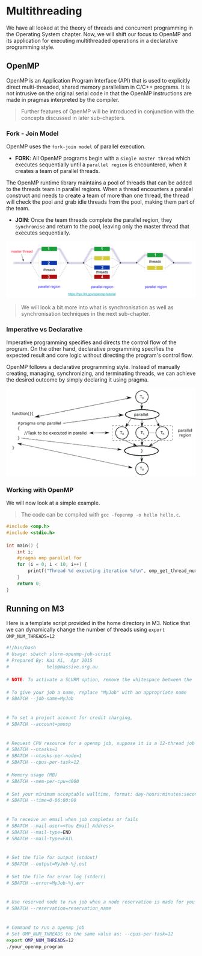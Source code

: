 # Multithreading

We have all looked at the theory of threads and concurrent programming in the Operating System chapter. Now, we will shift our focus to OpenMP and its application for executing multithreaded operations in a declarative programming style.

## OpenMP

OpenMP is an Application Program Interface (API) that is used to explicitly direct multi-threaded, shared memory parallelism in C/C++ programs. It is not intrusive on the original serial code in that the OpenMP instructions are made in pragmas interpreted by the compiler.

> Further features of OpenMP will be introduced in conjunction with the concepts discussed in later sub-chapters.

### Fork - Join Model

OpenMP uses the `fork-join model` of parallel execution.

* **FORK**: All OpenMP programs begin with a `single master thread` which executes sequentially until a `parallel region` is encountered, when it creates a team of parallel threads.

The OpenMP runtime library maintains a pool of threads that can be added to the threads team in parallel regions. When a thread encounters a parallel construct and needs to create a team of more than one thread, the thread will check the pool and grab idle threads from the pool, making them part of the team.

* **JOIN**: Once the team threads complete the parallel region, they `synchronise` and return to the pool, leaving only the master thread that executes sequentially.

![Fork - Join Model](./imgs/fork-join.png)

> We will look a bit more into what is synchronisation as well as synchronisation techniques in the next sub-chapter.

### Imperative vs Declarative

Imperative programming specifies and directs the control flow of the program. On the other hand, declarative programming specifies the expected result and core logic without directing the program's control flow.

OpenMP follows a declarative programming style. Instead of manually creating, managing, synchronizing, and terminating threads, we can achieve the desired outcome by simply declaring it using pragma.

![Structure Overview](./imgs/program-structure.png)

### Working with OpenMP

We will now look at a simple example.

> The code can be compiled with `gcc -fopenmp -o hello hello.c`.

```c
#include <omp.h>
#include <stdio.h>

int main() {
    int i;
    #pragma omp parallel for
    for (i = 0; i < 10; i++) {
        printf("Thread %d executing iteration %d\n", omp_get_thread_num(), i);
    }
    return 0;
}
```

## Running on M3

Here is a template script provided in the home directory in M3. Notice that we can dynamically change the number of threads using `export  OMP_NUM_THREADS=12`

```bash
#!/bin/bash
# Usage: sbatch slurm-openmp-job-script
# Prepared By: Kai Xi,  Apr 2015
#              help@massive.org.au

# NOTE: To activate a SLURM option, remove the whitespace between the '#' and 'SBATCH'

# To give your job a name, replace "MyJob" with an appropriate name
# SBATCH --job-name=MyJob


# To set a project account for credit charging,
# SBATCH --account=pmosp


# Request CPU resource for a openmp job, suppose it is a 12-thread job
# SBATCH --ntasks=1
# SBATCH --ntasks-per-node=1
# SBATCH --cpus-per-task=12

# Memory usage (MB)
# SBATCH --mem-per-cpu=4000

# Set your minimum acceptable walltime, format: day-hours:minutes:seconds
# SBATCH --time=0-06:00:00


# To receive an email when job completes or fails
# SBATCH --mail-user=<You Email Address>
# SBATCH --mail-type=END
# SBATCH --mail-type=FAIL


# Set the file for output (stdout)
# SBATCH --output=MyJob-%j.out

# Set the file for error log (stderr)
# SBATCH --error=MyJob-%j.err


# Use reserved node to run job when a node reservation is made for you already
# SBATCH --reservation=reservation_name


# Command to run a openmp job
# Set OMP_NUM_THREADS to the same value as: --cpus-per-task=12
export OMP_NUM_THREADS=12
./your_openmp_program
```
